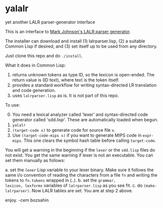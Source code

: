 # yalalr
yet another LALR parser-generator interface

This is an interface to <a href="http://web.science.mq.edu.au/~mjohnson/code/lalrparser.lisp">Mark Johnson's LALR parser generator</a>.

The installer can download and install (1) lalrparser.lisp, (2) a suitable Common Lisp if desired, and (3) set itself up to be used from any directory. 

Just clone this repo and do <code>./install</code>.

What it does in Common Lisp:

1. returns unknown tokens as type ID, so the lexicon is open-ended. The return value is (ID text), where text is the token itself.
2. provides a standard workflow for writing syntax-directed LR translation and code generation.
3. uses <code>lalrparser.lisp</code> as is. It is not part of this repo.


To use:

0. You need a lexical analyzer called 'lexer' and syntax-directed code generator called 'sdd.lisp'. These are automatically loaded when begun.
1. <code>yalalr</code>
2. <code>(target-code x)</code> to generate code for source file <code>x</code>.
3. Use <code>(target-code-mips x)</code> if you want to generate MIPS code in <code>expr-mips</code>. This one clears
the symbol hash table before calling <code>target-code</code>.

You will get a warning in the beginning if the <code>lexer</code> or the <code>sdd.lisp</code> files do not exist.
You get the same warning if lexer is not an executable. You can set them manually as follows:

a. set the <code>*lexer*</code> Lisp variable to your lexer binary. Make sure it follows the same i/o convention of
reading the characters from a file <code>fn</code> and writing the tokens to <code>fn.tokens</code> wrapped in (..).
b. set the <code>grammar, lexicon, lexforms</code> variables of <code>lalrparser.lisp</code> as you see fit.
c. do <code>(make-lalrparser)</code>. Now LALR tables are set. You are at step 2 above.



enjoy.
-cem bozsahin
